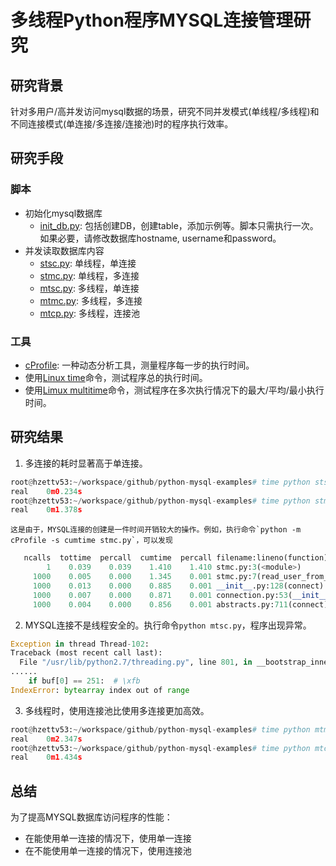 # 多线程Python程序MYSQL连接管理研究

## 研究背景
针对多用户/高并发访问mysql数据的场景，研究不同并发模式(单线程/多线程)和不同连接模式(单连接/多连接/连接池)时的程序执行效率。

## 研究手段
### 脚本
- 初始化mysql数据库
  - [init_db.py](./init_db.py): 包括创建DB，创建table，添加示例等。脚本只需执行一次。如果必要，请修改数据库hostname, username和password。
- 并发读取数据库内容
  - [stsc.py](./stsc.py): 单线程，单连接
  - [stmc.py](./stmc.py): 单线程，多连接
  - [mtsc.py](./mtsc.py): 多线程，单连接
  - [mtmc.py](./mtmc.py): 多线程，多连接
  - [mtcp.py](./mtcp.py): 多线程，连接池
### 工具
- [cProfile](): 一种动态分析工具，测量程序每一步的执行时间。
- 使用[Linux time]()命令，测试程序总的执行时间。
- 使用[Limux multitime]()命令，测试程序在多次执行情况下的最大/平均/最小执行时间。

## 研究结果
1. 多连接的耗时显著高于单连接。
```python
root@hzettv53:~/workspace/github/python-mysql-examples# time python stsc.py
real    0m0.234s
root@hzettv53:~/workspace/github/python-mysql-examples# time python stmc.py
real    0m1.378s

```
    这是由于，MYSQL连接的创建是一件时间开销较大的操作。例如，执行命令`python -m cProfile -s cumtime stmc.py`，可以发现
```python
   ncalls  tottime  percall  cumtime  percall filename:lineno(function)
        1    0.039    0.039    1.410    1.410 stmc.py:3(<module>)
     1000    0.005    0.000    1.345    0.001 stmc.py:7(read_user_from_db)
     1000    0.013    0.000    0.885    0.001 __init__.py:128(connect)
     1000    0.007    0.000    0.871    0.001 connection.py:53(__init__)
     1000    0.004    0.000    0.856    0.001 abstracts.py:711(connect)
```
2. MYSQL连接不是线程安全的。执行命令`python mtsc.py`，程序出现异常。
```python
Exception in thread Thread-102:
Traceback (most recent call last):
  File "/usr/lib/python2.7/threading.py", line 801, in __bootstrap_inner
......
    if buf[0] == 251:  # \xfb
IndexError: bytearray index out of range
```
3. 多线程时，使用连接池比使用多连接更加高效。
```python
root@hzettv53:~/workspace/github/python-mysql-examples# time python mtmc.py
real    0m2.347s
root@hzettv53:~/workspace/github/python-mysql-examples# time python mtcp.py
real    0m1.434s
```
## 总结
为了提高MYSQL数据库访问程序的性能：
- 在能使用单一连接的情况下，使用单一连接
- 在不能使用单一连接的情况下，使用连接池